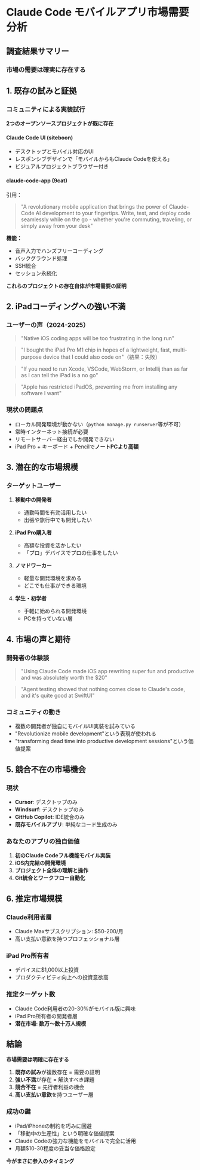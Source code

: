 # Claude Code モバイルアプリ市場需要分析

## 調査結果サマリー

### 市場の需要は確実に存在する

## 1. 既存の試みと証拠

### コミュニティによる実装試行
**2つのオープンソースプロジェクトが既に存在**

#### **Claude Code UI (siteboon)**
- デスクトップとモバイル対応のUI
- レスポンシブデザインで「モバイルからもClaude Codeを使える」
- ビジュアルプロジェクトブラウザー付き

#### **claude-code-app (9cat)**
引用：
> "A revolutionary mobile application that brings the power of Claude-Code AI development to your fingertips. Write, test, and deploy code seamlessly while on the go - whether you're commuting, traveling, or simply away from your desk"

**機能：**
- 音声入力でハンズフリーコーディング
- バックグラウンド処理
- SSH統合
- セッション永続化

**これらのプロジェクトの存在自体が市場需要の証明**

## 2. iPadコーディングへの強い不満

### ユーザーの声（2024-2025）

> "Native iOS coding apps will be too frustrating in the long run"

> "I bought the iPad Pro M1 chip in hopes of a lightweight, fast, multi-purpose device that I could also code on"（結果：失敗）

> "If you need to run Xcode, VSCode, WebStorm, or Intellij than as far as I can tell the iPad is a no go"

> "Apple has restricted iPadOS, preventing me from installing any software I want"

### 現状の問題点
- ローカル開発環境が動かない（`python manage.py runserver`等が不可）
- 常時インターネット接続が必要
- リモートサーバー経由でしか開発できない
- iPad Pro + キーボード + Pencilで**ノートPCより高額**

## 3. 潜在的な市場規模

### ターゲットユーザー

1. **移動中の開発者**
   - 通勤時間を有効活用したい
   - 出張や旅行中でも開発したい

2. **iPad Pro購入者**
   - 高額な投資を活かしたい
   - 「プロ」デバイスでプロの仕事をしたい

3. **ノマドワーカー**
   - 軽量な開発環境を求める
   - どこでも仕事ができる環境

4. **学生・初学者**
   - 手軽に始められる開発環境
   - PCを持っていない層

## 4. 市場の声と期待

### 開発者の体験談

> "Using Claude Code made iOS app rewriting super fun and productive and was absolutely worth the $20"

> "Agent testing showed that nothing comes close to Claude's code, and it's quite good at SwiftUI"

### コミュニティの動き
- 複数の開発者が独自にモバイルUI実装を試みている
- "Revolutionize mobile development"という表現が使われる
- "transforming dead time into productive development sessions"という価値提案

## 5. 競合不在の市場機会

### 現状
- **Cursor**: デスクトップのみ
- **Windsurf**: デスクトップのみ
- **GitHub Copilot**: IDE統合のみ
- **既存モバイルアプリ**: 単純なコード生成のみ

### あなたのアプリの独自価値
1. **初のClaude Codeフル機能モバイル実装**
2. **iOS内完結の開発環境**
3. **プロジェクト全体の理解と操作**
4. **Git統合とワークフロー自動化**

## 6. 推定市場規模

### Claude利用者層
- Claude Maxサブスクリプション: $50-200/月
- 高い支払い意欲を持つプロフェッショナル層

### iPad Pro所有者
- デバイスに$1,000以上投資
- プロダクティビティ向上への投資意欲高

### 推定ターゲット数
- Claude Code利用者の20-30%がモバイル版に興味
- iPad Pro所有者の開発者層
- **潜在市場: 数万〜数十万人規模**

## 結論

**市場需要は明確に存在する**

1. **既存の試み**が複数存在 = 需要の証明
2. **強い不満**が存在 = 解決すべき課題
3. **競合不在** = 先行者利益の機会
4. **高い支払い意欲**を持つユーザー層

### 成功の鍵
- iPad/iPhoneの制約を巧みに回避
- 「移動中の生産性」という明確な価値提案
- Claude Codeの強力な機能をモバイルで完全に活用
- 月額$10-30程度の妥当な価格設定

**今がまさに参入のタイミング**